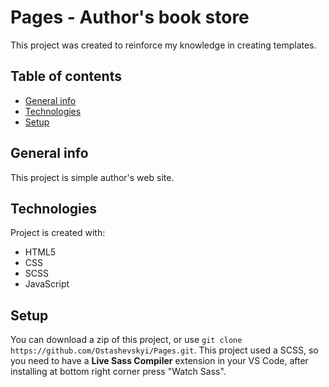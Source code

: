 # Pages - Author's book store

This project was created to reinforce my knowledge in creating templates.

## Table of contents
* [General info](#general-info)
* [Technologies](#technologies)
* [Setup](#setup)

## General info
This project is simple author's web site.

## Technologies
Project is created with: 
* HTML5
* CSS
* SCSS
* JavaScript

## Setup
You can download a zip of this project, or use `git clone https://github.com/Ostashevskyi/Pages.git`.
This project used a SCSS, so you need to have a **Live Sass Compiler** extension in your VS Code, after installing at bottom right corner press "Watch Sass".



